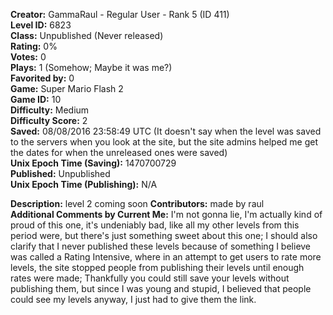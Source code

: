 **Creator:** GammaRaul - Regular User - Rank 5 (ID 411) <br>
**Level ID:** 6823 <br>
**Class:** Unpublished (Never released) <br>
**Rating:** 0% <br>
**Votes:** 0 <br>
**Plays:** 1 (Somehow; Maybe it was me?) <br>
**Favorited by:** 0 <br>
**Game:** Super Mario Flash 2 <br>
**Game ID:** 10 <br>
**Difficulty:** Medium <br>
**Difficulty Score:** 2 <br>
**Saved:** 08/08/2016 23:58:49 UTC (It doesn't say when the level was saved to the servers when you look at the site, but the site admins helped me get the dates for when the unreleased ones were saved) <br>
**Unix Epoch Time (Saving):** 1470700729 <br>
**Published:** Unpublished <br>
**Unix Epoch Time (Publishing):** N/A

**Description:** level 2 coming soon
**Contributors:** made by raul <br>
**Additional Comments by Current Me:** I'm not gonna lie, I'm actually kind of proud of this one, it's undeniably bad, like all my other levels from this period were, but there's just something sweet about this one; I should also clarify that I never published these levels because of something I believe was called a Rating Intensive, where in an attempt to get users to rate more levels, the site stopped people from publishing their levels until enough rates were made; Thankfully you could still save your levels without publishing them, but since I was young and stupid, I believed that people could see my levels anyway, I just had to give them the link.
